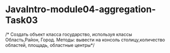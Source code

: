 # JavaIntro-module04-aggregation-Task03
/* Создать объект класса государство, используя классы Область,Район, Город.   Методы: вывести на консоль столицу,количество областей, площадь, областные центры*/
